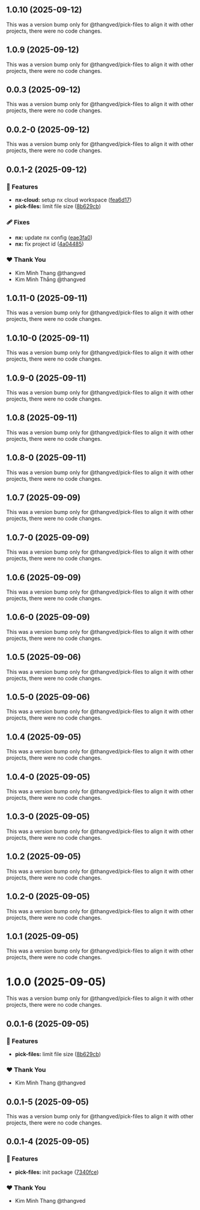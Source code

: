 ## 1.0.10 (2025-09-12)

This was a version bump only for @thangved/pick-files to align it with other projects, there were no code changes.

## 1.0.9 (2025-09-12)

This was a version bump only for @thangved/pick-files to align it with other projects, there were no code changes.

## 0.0.3 (2025-09-12)

This was a version bump only for @thangved/pick-files to align it with other projects, there were no code changes.

## 0.0.2-0 (2025-09-12)

This was a version bump only for @thangved/pick-files to align it with other projects, there were no code changes.

## 0.0.1-2 (2025-09-12)

### 🚀 Features

- **nx-cloud:** setup nx cloud workspace ([fea6d17](https://github.com/thangved/pick-files/commit/fea6d17))
- **pick-files:** limit file size ([8b629cb](https://github.com/thangved/pick-files/commit/8b629cb))

### 🩹 Fixes

- **nx:** update nx config ([eae3fa0](https://github.com/thangved/pick-files/commit/eae3fa0))
- **nx:** fix project id ([4a04485](https://github.com/thangved/pick-files/commit/4a04485))

### ❤️ Thank You

- Kim Minh Thang @thangved
- Kim Minh Thắng @thangved

## 1.0.11-0 (2025-09-11)

This was a version bump only for @thangved/pick-files to align it with other projects, there were no code changes.

## 1.0.10-0 (2025-09-11)

This was a version bump only for @thangved/pick-files to align it with other projects, there were no code changes.

## 1.0.9-0 (2025-09-11)

This was a version bump only for @thangved/pick-files to align it with other projects, there were no code changes.

## 1.0.8 (2025-09-11)

This was a version bump only for @thangved/pick-files to align it with other projects, there were no code changes.

## 1.0.8-0 (2025-09-11)

This was a version bump only for @thangved/pick-files to align it with other projects, there were no code changes.

## 1.0.7 (2025-09-09)

This was a version bump only for @thangved/pick-files to align it with other projects, there were no code changes.

## 1.0.7-0 (2025-09-09)

This was a version bump only for @thangved/pick-files to align it with other projects, there were no code changes.

## 1.0.6 (2025-09-09)

This was a version bump only for @thangved/pick-files to align it with other projects, there were no code changes.

## 1.0.6-0 (2025-09-09)

This was a version bump only for @thangved/pick-files to align it with other projects, there were no code changes.

## 1.0.5 (2025-09-06)

This was a version bump only for @thangved/pick-files to align it with other projects, there were no code changes.

## 1.0.5-0 (2025-09-06)

This was a version bump only for @thangved/pick-files to align it with other projects, there were no code changes.

## 1.0.4 (2025-09-05)

This was a version bump only for @thangved/pick-files to align it with other projects, there were no code changes.

## 1.0.4-0 (2025-09-05)

This was a version bump only for @thangved/pick-files to align it with other projects, there were no code changes.

## 1.0.3-0 (2025-09-05)

This was a version bump only for @thangved/pick-files to align it with other projects, there were no code changes.

## 1.0.2 (2025-09-05)

This was a version bump only for @thangved/pick-files to align it with other projects, there were no code changes.

## 1.0.2-0 (2025-09-05)

This was a version bump only for @thangved/pick-files to align it with other projects, there were no code changes.

## 1.0.1 (2025-09-05)

This was a version bump only for @thangved/pick-files to align it with other projects, there were no code changes.

# 1.0.0 (2025-09-05)

This was a version bump only for @thangved/pick-files to align it with other projects, there were no code changes.

## 0.0.1-6 (2025-09-05)

### 🚀 Features

- **pick-files:** limit file size ([8b629cb](https://github.com/thangved/pick-files/commit/8b629cb))

### ❤️ Thank You

- Kim Minh Thang @thangved

## 0.0.1-5 (2025-09-05)

This was a version bump only for @thangved/pick-files to align it with other projects, there were no code changes.

## 0.0.1-4 (2025-09-05)

### 🚀 Features

- **pick-files:** init package ([7340fce](https://github.com/thangved/pick-files/commit/7340fce))

### ❤️ Thank You

- Kim Minh Thang @thangved
